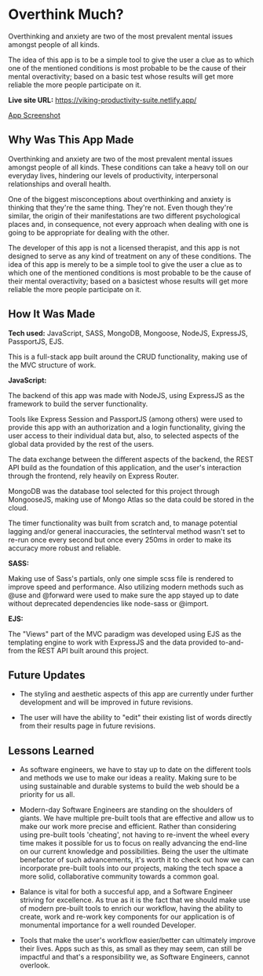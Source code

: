 # Overthink Much?

Overthinking and anxiety are two of the most prevalent mental issues amongst people of all kinds. 

The idea of this app is to be a simple tool to give the user a clue as to which one of the mentioned conditions is most probable to be the cause of their mental overactivity; based on a basic test whose results will get more reliable the more people participate on it.

**Live site URL:** https://viking-productivity-suite.netlify.app/

[App Screenshot](/src/App%20Screenshot.png)

## Why Was This App Made

Overthinking and anxiety are two of the most prevalent mental issues amongst people of all kinds. These conditions can take a heavy toll on our everyday lives, hindering our levels of productivity, interpersonal relationships and overall health.

One of the biggest misconceptions about overthinking and anxiety is thinking that they're the same thing. They're not. Even though they're similar, the origin of their manifestations are two different psychological places and, in consequence, not every approach when dealing with one is going to be appropriate for dealing with the other.

The developer of this app is not a licensed therapist, and this app is not designed to serve as any kind of treatment on any of these conditions. The idea of this app is merely to be a simple tool to give the user a clue as to which one of the mentioned conditions is most probable to be the cause of their mental overactivity; based on a basictest whose results will get more reliable the more people participate on it.

## How It Was Made

**Tech used:**  JavaScript, SASS, MongoDB, Mongoose, NodeJS, ExpressJS, PassportJS, EJS.

This is a full-stack app built around the CRUD functionality, making use of the MVC structure of work.

**JavaScript:**

The backend of this app was made with NodeJS, using ExpressJS as the framework to build the server functionality.

Tools like Express Session and PassportJS (among others) were used to provide this app with an authorization and a login functionality, giving the user access to their individual data but, also, to selected aspects of the global data provided by the rest of the users.

The data exchange between the different aspects of the backend, the REST API build as the foundation of this application, and the user's interaction through the frontend, rely heavily on Express Router.

MongoDB was the database tool selected for this project through MongooseJS, making use of Mongo Atlas so the data could be stored in the cloud.

The timer functionality was built from scratch and, to manage potential lagging and/or general inaccuracies, the setInterval method wasn't set to re-run once every second but once every 250ms in order to make its accuracy more robust and reliable.

**SASS:** 

Making use of Sass's partials, only one simple scss file is rendered to improve speed and performance. Also utilizing modern methods such as @use and @forward were used to make sure the app stayed up to date without deprecated dependencies like node-sass or @import.

**EJS:**

The "Views" part of the MVC paradigm was developed using EJS as the templating engine to work with ExpressJS and the data provided to-and-from the REST API built around this project.

## Future Updates

- The styling and aesthetic aspects of this app are currently under further development and will be improved in future revisions.

- The user will have the ability to "edit" their existing list of words directly from their results page in future revisions.

## Lessons Learned

- As software engineers, we have to stay up to date on the different tools and methods we use to make our ideas a reality. Making sure to be using sustainable and durable systems to build the web should be a priority for us all.

- Modern-day Software Engineers are standing on the shoulders of giants. We have multiple pre-built tools that are effective and allow us to make our work more precise and efficient. Rather than considering using pre-built tools 'cheating', not having to re-invent the wheel every time makes it possible for us to focus on really advancing the end-line on our current knowledge and possibilities. Being the user the ultimate benefactor of such advancements, it's worth it to check out how we can incorporate pre-built tools into our projects, making the tech space a more solid, collaborative community towards a common goal. 

- Balance is vital for both a succesful app, and a Software Engineer striving for excellence. As true as it is the fact that we should make use of modern pre-built tools to enrich our workflow, having the ability to create, work and re-work key components for our application is of monumental importance for a well rounded Developer.

- Tools that make the user's workflow easier/better can ultimately improve their lives. Apps such as this, as small as they may seem, can still be impactful and that's a responsibility we, as Software Engineers, cannot overlook.